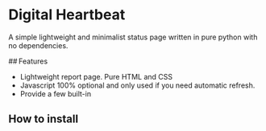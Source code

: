 # Digital Heartbeat
A simple lightweight and minimalist status page written in pure python with no dependencies.

## Features
* Lightweight report page. Pure HTML and CSS
* Javascript 100% optional and only used if you need automatic refresh.
* Provide a few built-in 

## How to install

